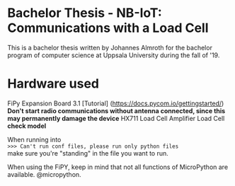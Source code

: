 # Bachelor Thesis - NB-IoT: Communications with a Load Cell
This is a bachelor thesis written by Johannes Almroth for the bachelor program of computer science at Uppsala University during the fall of '19.

# Hardware used
FiPy
Expansion Board 3.1
[Tutorial] (https://docs.pycom.io/gettingstarted/)
**Don't start radio communications without antenna connected, since this may permanently damage the device**
HX711 Load Cell Amplifier
Load Cell **check model**

When running into  
`>>> Can't run conf files, please run only python files`  
make sure you're "standing" in the file you want to run.

When using the FiPY, keep in mind that not all functions of MicroPython are available. @micropython.